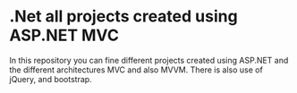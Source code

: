 <h1>.Net all projects created using ASP.NET MVC</h1>

In this repository you can fine different projects created using ASP.NET and the different architectures MVC 
and also MVVM. There is also use of jQuery, and bootstrap. 
